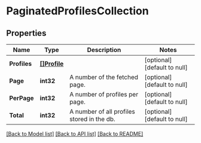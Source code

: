 # PaginatedProfilesCollection

## Properties
Name | Type | Description | Notes
------------ | ------------- | ------------- | -------------
**Profiles** | [**[]Profile**](Profile.md) |  | [optional] [default to null]
**Page** | **int32** | A number of the fetched page. | [optional] [default to null]
**PerPage** | **int32** | A number of profiles per page. | [optional] [default to null]
**Total** | **int32** | A number of all profiles stored in the db. | [optional] [default to null]

[[Back to Model list]](../README.md#documentation-for-models) [[Back to API list]](../README.md#documentation-for-api-endpoints) [[Back to README]](../README.md)


